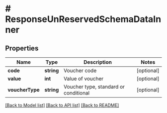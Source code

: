 # # ResponseUnReservedSchemaDataInner

## Properties

Name | Type | Description | Notes
------------ | ------------- | ------------- | -------------
**code** | **string** | Voucher code | [optional]
**value** | **int** | Value of voucher | [optional]
**voucherType** | **string** | Voucher type, standard or conditional | [optional]

[[Back to Model list]](../../README.md#models) [[Back to API list]](../../README.md#endpoints) [[Back to README]](../../README.md)
